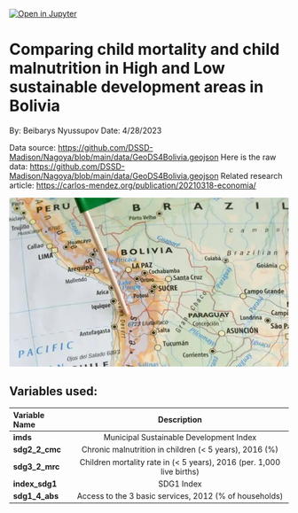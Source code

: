 [![Open in Jupyter](https://img.shields.io/badge/Open%20in-Jupyter-blue.svg?logo=jupyter)](https://github.com/Ender17133/DSSD_Bolivia/blob/main/DSSD_healthcare.ipynb)
# **Comparing child mortality and child malnutrition in High and Low sustainable development areas in Bolivia**
By: Beibarys Nyussupov
Date: 4/28/2023

Data source: https://github.com/DSSD-Madison/Nagoya/blob/main/data/GeoDS4Bolivia.geojson
Here is the raw data: https://github.com/DSSD-Madison/Nagoya/blob/main/data/GeoDS4Bolivia.geojson
Related research article: https://carlos-mendez.org/publication/20210318-economia/

![Bolivia](Bolivia.webp)


## Variables used:

| Variable Name | Description |
| :-- | :-: |
| <b>imds</b>|Municipal Sustainable Development Index|
|<b>sdg2_2_cmc</b>|Chronic malnutrition in children (< 5 years), 2016 (%)|
|<b>sdg3_2_mrc</b>|Children mortality rate in (< 5 years), 2016 (per. 1,000 live births)|
|<b>index_sdg1</b>|SDG1 Index|
|<b>sdg1_4_abs</b>|Access to the 3 basic services, 2012 (% of households)|

